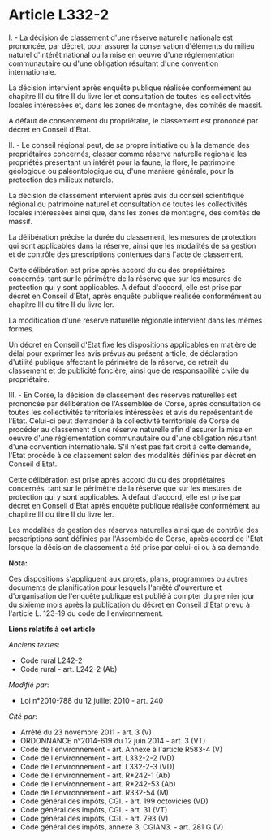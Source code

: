 # Article L332-2

I. - La décision de classement d'une réserve naturelle nationale est prononcée, par décret, pour assurer la conservation
d'éléments du milieu naturel d'intérêt national ou la mise en oeuvre d'une réglementation communautaire ou d'une obligation
résultant d'une convention internationale.

La décision intervient après enquête publique réalisée conformément au chapitre III du titre II du livre Ier et consultation
de toutes les collectivités locales intéressées et, dans les zones de montagne, des comités de massif.

A défaut de consentement du propriétaire, le classement est prononcé par décret en Conseil d'Etat.

II. - Le conseil régional peut, de sa propre initiative ou à la demande des propriétaires concernés, classer comme réserve
naturelle régionale les propriétés présentant un intérêt pour la faune, la flore, le patrimoine géologique ou paléontologique
ou, d'une manière générale, pour la protection des milieux naturels.

La décision de classement intervient après avis du conseil scientifique régional du patrimoine naturel et consultation de
toutes les collectivités locales intéressées ainsi que, dans les zones de montagne, des comités de massif.

La délibération précise la durée du classement, les mesures de protection qui sont applicables dans la réserve, ainsi que les
modalités de sa gestion et de contrôle des prescriptions contenues dans l'acte de classement.

Cette délibération est prise après accord du ou des propriétaires concernés, tant sur le périmètre de la réserve que sur les
mesures de protection qui y sont applicables. A défaut d'accord, elle est prise par décret en Conseil d'Etat, après enquête
publique réalisée conformément au chapitre III du titre II du livre Ier.

La modification d'une réserve naturelle régionale intervient dans les mêmes formes.

Un décret en Conseil d'Etat fixe les dispositions applicables en matière de délai pour exprimer les avis prévus au présent
article, de déclaration d'utilité publique affectant le périmètre de la réserve, de retrait du classement et de publicité
foncière, ainsi que de responsabilité civile du propriétaire.

III. - En Corse, la décision de classement des réserves naturelles est prononcée par délibération de l'Assemblée de Corse,
après consultation de toutes les collectivités territoriales intéressées et avis du représentant de l'Etat. Celui-ci peut
demander à la collectivité territoriale de Corse de procéder au classement d'une réserve naturelle afin d'assurer la mise en
oeuvre d'une réglementation communautaire ou d'une obligation résultant d'une convention internationale. S'il n'est pas fait
droit à cette demande, l'Etat procède à ce classement selon des modalités définies par décret en Conseil d'Etat.

Cette délibération est prise après accord du ou des propriétaires concernés, tant sur le périmètre de la réserve que sur les
mesures de protection qui y sont applicables. A défaut d'accord, elle est prise par décret en Conseil d'Etat après enquête
publique réalisée conformément au chapitre III du titre II du livre Ier.

Les modalités de gestion des réserves naturelles ainsi que de contrôle des prescriptions sont définies par l'Assemblée de
Corse, après accord de l'Etat lorsque la décision de classement a été prise par celui-ci ou à sa demande.

**Nota:**

Ces dispositions s'appliquent aux projets, plans, programmes ou autres documents de planification pour lesquels l'arrêté
d'ouverture et d'organisation de l'enquête publique est publié à compter du premier jour du sixième mois après la publication
du décret en Conseil d'Etat prévu à l'article L. 123-19 du code de l'environnement.

**Liens relatifs à cet article**

_Anciens textes_:

  - Code rural L242-2
  - Code rural - art. L242-2 (Ab)

_Modifié par_:

  - Loi n°2010-788 du 12 juillet 2010 - art. 240

_Cité par_:

  - Arrêté du 23 novembre 2011 - art. 3 (V)
  - ORDONNANCE n°2014-619 du 12 juin 2014 - art. 3 (VT)
  - Code de l'environnement - art. Annexe à l'article R583-4 (V)
  - Code de l'environnement - art. L332-2-2 (VD)
  - Code de l'environnement - art. L332-2-3 (VD)
  - Code de l'environnement - art. R*242-1 (Ab)
  - Code de l'environnement - art. R*242-53 (Ab)
  - Code de l'environnement - art. R332-54 (M)
  - Code général des impôts, CGI. - art. 199 octovicies (VD)
  - Code général des impôts, CGI. - art. 31 (VT)
  - Code général des impôts, CGI. - art. 793 (V)
  - Code général des impôts, annexe 3, CGIAN3. - art. 281 G (V)
